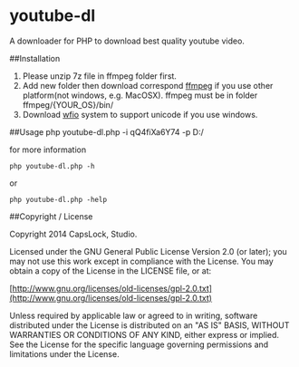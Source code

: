youtube-dl
==========

A downloader for PHP to download best quality youtube video.

##Installation
1. Please unzip 7z file in ffmpeg folder first.  
2. Add new folder then download correspond [ffmpeg](https://www.ffmpeg.org/) if you use other platform(not windows, e.g. MacOSX). ffmpeg must be in folder ffmpeg/{YOUR_OS}/bin/ 
3. Download [wfio](https://github.com/kenjiuno/php-wfio) system to support unicode if you use windows.

##Usage
	php youtube-dl.php -i qQ4fiXa6Y74 -p D:/

for more information 

	php youtube-dl.php -h

or

	php youtube-dl.php -help

##Copyright / License

Copyright 2014 CapsLock, Studio.

Licensed under the GNU General Public License Version 2.0 (or later); you may not use this work except in compliance with the License. You may obtain a copy of the License in the LICENSE file, or at:

[http://www.gnu.org/licenses/old-licenses/gpl-2.0.txt](http://www.gnu.org/licenses/old-licenses/gpl-2.0.txt)

Unless required by applicable law or agreed to in writing, software distributed under the License is distributed on an "AS IS" BASIS, WITHOUT WARRANTIES OR CONDITIONS OF ANY KIND, either express or implied. See the License for the specific language governing permissions and limitations under the License.